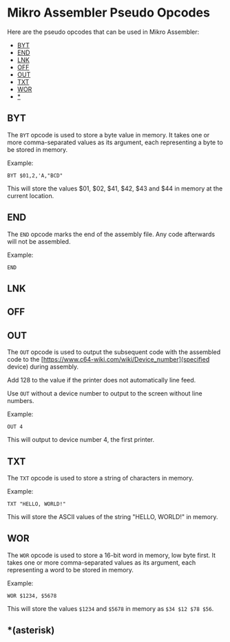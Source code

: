 # Mikro Assembler Pseudo Opcodes

Here are the pseudo opcodes that can be used in Mikro Assembler:

 - [BYT](#byt)
 - [END](#end)
 - [LNK](#lnk)
 - [OFF](#off)
 - [OUT](#out)
 - [TXT](#txt)
 - [WOR](#wor)
 - [\*](#asterisk)


## BYT

The `BYT` opcode is used to store a byte value in memory. It takes one or more comma-separated values as its argument, each representing a byte to be stored in memory.

Example:
```
BYT $01,2,'A,"BCD"
```

This will store the values $01, $02, $41, $42, $43 and $44 in memory at the current location.


## END

The `END` opcode marks the end of the assembly file. Any code afterwards will not be assembled.

Example:
```
END
```


## LNK


## OFF


## OUT

The `OUT` opcode is used to output the subsequent code with the assembled code to the [https://www.c64-wiki.com/wiki/Device_number](specified device) during assembly.

Add 128 to the value if the printer does not automatically line feed.

Use `OUT` without a device number to output to the screen without line numbers.

Example:
```
OUT 4
```

This will output to device number 4, the first printer.


## TXT

The `TXT` opcode is used to store a string of characters in memory.

Example:
```
TXT "HELLO, WORLD!"
```

This will store the ASCII values of the string "HELLO, WORLD!" in memory.


## WOR

The `WOR` opcode is used to store a 16-bit word in memory, low byte first. It takes one or more comma-separated values as its argument, each representing a word to be stored in memory.

Example:
```
WOR $1234, $5678
```

This will store the values `$1234` and `$5678` in memory as `$34 $12 $78 $56`.


## \*\(asterisk\)
